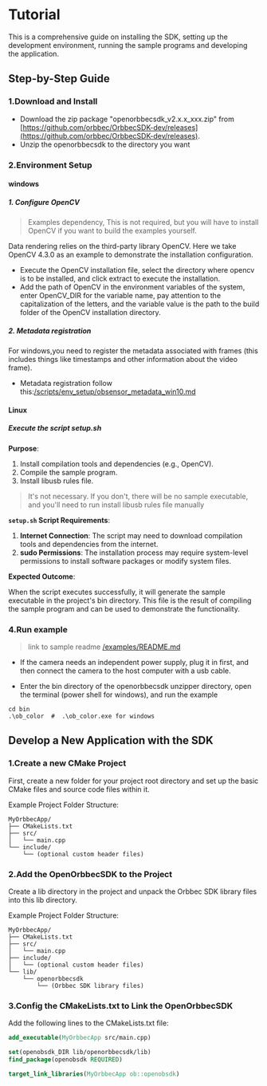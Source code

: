 # Tutorial

This is a comprehensive guide on installing the SDK, setting up the development environment, running the sample programs and developing the application.

## Step-by-Step Guide

### 1.Download and Install

- Download the zip package "openorbbecsdk_v2.x.x_xxx.zip" from [https://github.com/orbbec/OrbbecSDK-dev/releases](https://github.com/orbbec/OrbbecSDK-dev/releases).
- Unzip the openorbbecsdk to the directory you want

### 2.Environment Setup

#### windows

##### 1. Configure OpenCV

> Examples dependency, This is not required, but you will have to install OpenCV if you want to build the examples yourself.

Data rendering relies on the third-party library OpenCV. Here we take OpenCV 4.3.0 as an example to demonstrate the installation configuration.

- Execute the OpenCV installation file, select the directory where opencv is to be installed, and click extract to execute the installation.
- Add the path of OpenCV in the environment variables of the system, enter OpenCV_DIR for the variable name, pay attention to the capitalization of the letters, and the variable value is the path to the build folder of the OpenCV installation directory.

##### 2. Metadata registration

For windows,you need to register the metadata associated with frames (this includes things like timestamps and other information about the video frame).

- Metadata registration follow this:[/scripts/env_setup/obsensor_metadata_win10.md](/scripts/env_setup/obsensor_metadata_win10.md)

#### Linux

##### Execute the script setup.sh

**Purpose**:

1. Install compilation tools and dependencies (e.g., OpenCV).
2. Compile the sample program.
3. Install libusb rules file.

> It's not necessary. If you don't, there will be no sample executable, and you'll need to run install libusb rules file manually

**`setup.sh` Script Requirements**:

1. **Internet Connection**: The script may need to download compilation tools and dependencies from the internet.
2. **sudo Permissions**: The installation process may require system-level permissions to install software packages or modify system files.

**Expected Outcome**:

When the script executes successfully, it will generate the sample executable in the project's bin directory. This file is the result of compiling the sample program and can be used to demonstrate the functionality.

### 4.Run example

> link to sample readme [/examples/README.md](/examples/README.md)

- If the camera needs an independent power supply, plug it in first, and then connect the camera to the host computer with a usb cable.

- Enter the bin directory of the openorbbecsdk unzipper directory, open the terminal (power shell for windows), and run the example

```shell
cd bin
.\ob_color  #  .\ob_color.exe for windows
```

## Develop a New Application with the SDK

### 1.Create a new CMake Project

First, create a new folder for your project root directory and set up the basic CMake files and source code files within it.

Example Project Folder Structure:

```plaintext
MyOrbbecApp/
├── CMakeLists.txt
├── src/
│   └── main.cpp
└── include/
    └── (optional custom header files)
```

### 2.Add the OpenOrbbecSDK to the Project

Create a lib directory in the project and unpack the Orbbec SDK library files into this lib directory.

Example Project Folder Structure:

```plaintext
MyOrbbecApp/
├── CMakeLists.txt
├── src/
│   └── main.cpp
├── include/
│   └── (optional custom header files)
└── lib/
    └── openorbbecsdk
        └── (Orbbec SDK library files)
```

### 3.Config the CMakeLists.txt to Link the OpenOrbbecSDK

Add the following lines to the CMakeLists.txt file:

```cmake
add_executable(MyOrbbecApp src/main.cpp)

set(openobsdk_DIR lib/openorbbecsdk/lib)
find_package(openobsdk REQUIRED)

target_link_libraries(MyOrbbecApp ob::openobsdk)
```
